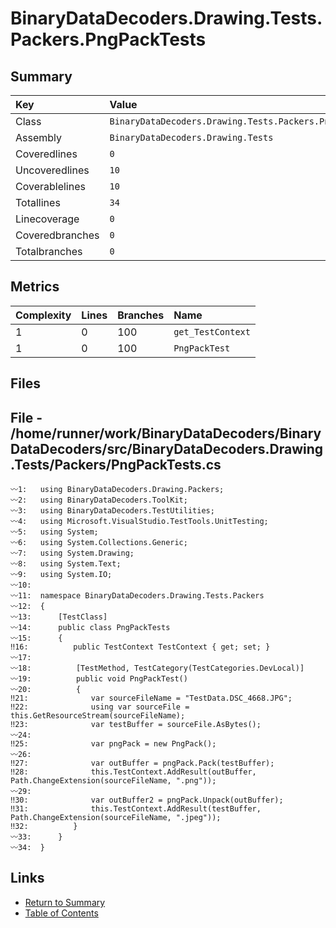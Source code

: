 ﻿# BinaryDataDecoders.Drawing.Tests.Packers.PngPackTests

## Summary

| Key             | Value                                                   |
| :-------------- | :------------------------------------------------------ |
| Class           | `BinaryDataDecoders.Drawing.Tests.Packers.PngPackTests` |
| Assembly        | `BinaryDataDecoders.Drawing.Tests`                      |
| Coveredlines    | `0`                                                     |
| Uncoveredlines  | `10`                                                    |
| Coverablelines  | `10`                                                    |
| Totallines      | `34`                                                    |
| Linecoverage    | `0`                                                     |
| Coveredbranches | `0`                                                     |
| Totalbranches   | `0`                                                     |

## Metrics

| Complexity | Lines | Branches | Name              |
| :--------- | :---- | :------- | :---------------- |
| 1          | 0     | 100      | `get_TestContext` |
| 1          | 0     | 100      | `PngPackTest`     |

## Files

## File - /home/runner/work/BinaryDataDecoders/BinaryDataDecoders/src/BinaryDataDecoders.Drawing.Tests/Packers/PngPackTests.cs

```CSharp
〰1:   using BinaryDataDecoders.Drawing.Packers;
〰2:   using BinaryDataDecoders.ToolKit;
〰3:   using BinaryDataDecoders.TestUtilities;
〰4:   using Microsoft.VisualStudio.TestTools.UnitTesting;
〰5:   using System;
〰6:   using System.Collections.Generic;
〰7:   using System.Drawing;
〰8:   using System.Text;
〰9:   using System.IO;
〰10:  
〰11:  namespace BinaryDataDecoders.Drawing.Tests.Packers
〰12:  {
〰13:      [TestClass]
〰14:      public class PngPackTests
〰15:      {
‼16:          public TestContext TestContext { get; set; }
〰17:  
〰18:          [TestMethod, TestCategory(TestCategories.DevLocal)]
〰19:          public void PngPackTest()
〰20:          {
‼21:              var sourceFileName = "TestData.DSC_4668.JPG";
‼22:              using var sourceFile = this.GetResourceStream(sourceFileName);
‼23:              var testBuffer = sourceFile.AsBytes();
〰24:  
‼25:              var pngPack = new PngPack();
〰26:  
‼27:              var outBuffer = pngPack.Pack(testBuffer);
‼28:              this.TestContext.AddResult(outBuffer, Path.ChangeExtension(sourceFileName, ".png"));
〰29:  
‼30:              var outBuffer2 = pngPack.Unpack(outBuffer);
‼31:              this.TestContext.AddResult(testBuffer, Path.ChangeExtension(sourceFileName, ".jpeg"));
‼32:          }
〰33:      }
〰34:  }
```

## Links

* [Return to Summary](Summary.md)
* [Table of Contents](../TOC.md)

